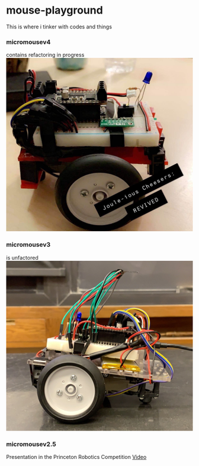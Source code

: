# mouse-playground
This is where i tinker with codes and things



### micromousev4
contains refactoring in progress
![micromousev4](v4.JPG)


### micromousev3
is unfactored
![micromousev3](v3.JPG)


### micromousev2.5
Presentation in the Princeton Robotics Competition
[Video](https://docs.google.com/presentation/d/e/2PACX-1vRmKZZ2PW_-o9xLDN1NAsdW3hXzG4MQ08VfPEJ-5xF3u4-M8VZdmCVfXCXEKklHrAhLLdyRqovCXkUB/embed?start=false&loop=true&delayms=5000)


